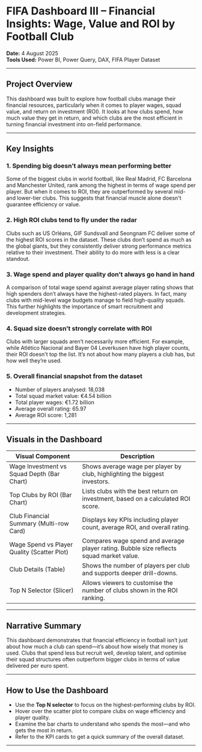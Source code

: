 # FIFA Dashboard III – Financial Insights: Wage, Value and ROI by Football Club

**Date:** 4 August 2025  
**Tools Used:** Power BI, Power Query, DAX, FIFA Player Dataset

---

## Project Overview

This dashboard was built to explore how football clubs manage their financial resources, particularly when it comes to player wages, squad value, and return on investment (ROI). It looks at how clubs spend, how much value they get in return, and which clubs are the most efficient in turning financial investment into on-field performance.

---

## Key Insights

### 1. Spending big doesn’t always mean performing better

Some of the biggest clubs in world football, like Real Madrid, FC Barcelona and Manchester United, rank among the highest in terms of wage spend per player. But when it comes to ROI, they are outperformed by several mid- and lower-tier clubs. This suggests that financial muscle alone doesn't guarantee efficiency or value.

### 2. High ROI clubs tend to fly under the radar

Clubs such as US Orléans, GIF Sundsvall and Seongnam FC deliver some of the highest ROI scores in the dataset. These clubs don’t spend as much as the global giants, but they consistently deliver strong performance metrics relative to their investment. Their ability to do more with less is a clear standout.

### 3. Wage spend and player quality don’t always go hand in hand

A comparison of total wage spend against average player rating shows that high spenders don’t always have the highest-rated players. In fact, many clubs with mid-level wage budgets manage to field high-quality squads. This further highlights the importance of smart recruitment and development strategies.

### 4. Squad size doesn’t strongly correlate with ROI

Clubs with larger squads aren’t necessarily more efficient. For example, while Atlético Nacional and Bayer 04 Leverkusen have high player counts, their ROI doesn't top the list. It’s not about how many players a club has, but how well they’re used.

### 5. Overall financial snapshot from the dataset

- Number of players analysed: 18,038  
- Total squad market value: €4.54 billion  
- Total player wages: €1.72 billion  
- Average overall rating: 65.97  
- Average ROI score: 1,281  

---

## Visuals in the Dashboard

| Visual Component | Description |
|------------------|-------------|
| Wage Investment vs Squad Depth (Bar Chart) | Shows average wage per player by club, highlighting the biggest investors. |
| Top Clubs by ROI (Bar Chart) | Lists clubs with the best return on investment, based on a calculated ROI score. |
| Club Financial Summary (Multi-row Card) | Displays key KPIs including player count, average ROI, and overall rating. |
| Wage Spend vs Player Quality (Scatter Plot) | Compares wage spend and average player rating. Bubble size reflects squad market value. |
| Club Details (Table) | Shows the number of players per club and supports deeper drill-downs. |
| Top N Selector (Slicer) | Allows viewers to customise the number of clubs shown in the ROI ranking. |

---

## Narrative Summary

This dashboard demonstrates that financial efficiency in football isn’t just about how much a club can spend—it’s about how wisely that money is used. Clubs that spend less but recruit well, develop talent, and optimise their squad structures often outperform bigger clubs in terms of value delivered per euro spent.

---

## How to Use the Dashboard

- Use the **Top N selector** to focus on the highest-performing clubs by ROI.
- Hover over the scatter plot to compare clubs on wage efficiency and player quality.
- Examine the bar charts to understand who spends the most—and who gets the most in return.
- Refer to the KPI cards to get a quick summary of the overall dataset.

---

